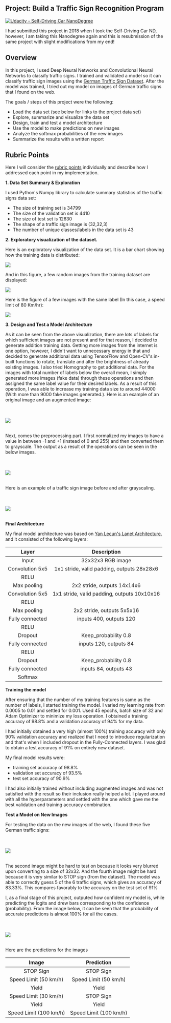 ## Project: Build a Traffic Sign Recognition Program
[![Udacity - Self-Driving Car NanoDegree](https://s3.amazonaws.com/udacity-sdc/github/shield-carnd.svg)](http://www.udacity.com/drive)

I had submitted this project in 2018 when I took the Self-Driving Car ND, however, I am taking this Nanodegree again and this is resubmission of the same project with slight modifications from my end!

Overview
---
In this project, I used Deep Neural Networks and Convolutional Neural Networks to classify traffic signs. I trained and validated a model so it can classify traffic sign images using the [German Traffic Sign Dataset](http://benchmark.ini.rub.de/?section=gtsrb&subsection=dataset). After the model was trained, I tried out my model on images of German traffic signs that I found on the web.

The goals / steps of this project were the following:
* Load the data set (see below for links to the project data set)
* Explore, summarize and visualize the data set
* Design, train and test a model architecture
* Use the model to make predictions on new images
* Analyze the softmax probabilities of the new images
* Summarize the results with a written report


Rubric Points
---
Here I will consider the [rubric points](https://review.udacity.com/#!/rubrics/481/view) individually and describe how I addressed each point in my implementation.  

**1. Data Set Summary & Exploration**

I used Python's Numpy library to calculate summary statistics of the traffic
signs data set:

* The size of training set is 34799
* The size of the validation set is 4410
* The size of test set is 12630
* The shape of a traffic sign image is (32,32,3)
* The number of unique classes/labels in the data set is 43

**2. Exploratory visualization of the dataset.**

Here is an exploratory visualization of the data set. It is a bar chart showing how the training data is distributed:

<img src="./README_Images/download (2).png">

And in this figure, a few random images from the training dataset are displayed:

<img src="./README_Images/download.png">

Here is the figure of a few images with the same label (In this case, a speed limit of 80 Km/hr):

<img src="./README_Images/download (1).png">


**3. Design and Test a Model Architecture**

As it can be seen from the above visualization, there are lots of labels for which sufficient images are not present and for that reason, I decided to generate addition training data. Getting more images from the internet is one option, however, I didn't want to unnecessary energy in that and decided to generate additional data using TensorFlow and Open-CV's in-built functions to rotate, translate and alter the brightness of already existing images. I also tried Homography to get additional data. For the images with total number of labels below the overall mean, I simply generated more images (fake data) through these operations and then assigned the same label value for their desired labels. As a result of this operation, I was able to increase my training data size to around 44000 (With more than 9000 fake images generated.). 
Here is an example of an original image and an augmented image:

</br></br><img src="./README_Images/download (3).png"></br></br>

Next, comes the preprocessing part. I first normalized my images to have a value in between -1 and +1 (instead of 0 and 255) and then converted them to grayscale. The output as a result of the operations can be seen in the below images.

</br></br><img src="./README_Images/download (4).png"></br></br>

Here is an example of a traffic sign image before and after grayscaling.

</br></br><img src="./README_Images/download (5).png"></br></br>


**Final Architecture**

My final model architecture was based on [Yan Lecun's Lanet Architecture.](http://yann.lecun.com/exdb/lenet/) and it consisted of the following layers:

| Layer         		|     Description	        					| 
|:---------------------:|:---------------------------------------------:| 
| Input         		| 32x32x3 RGB image   							| 
| Convolution 5x5     	| 1x1 stride, valid padding, outputs 28x28x6 	|
| RELU					|												|
| Max pooling	      	| 2x2 stride,  outputs 14x14x6  				|
| Convolution 5x5	    |  1x1 stride, valid padding, outputs 10x10x16 	|
| RELU					|												|
| Max pooling	      	| 2x2 stride,  outputs 5x5x16  				|
| Fully connected		| inputs 400, outputs 120        									|
| RELU					|		
| Dropout					|	Keep_probability  0.8											|
| Fully connected		| inputs 120, outputs 84        									|
| RELU					|		
| Dropout					|	Keep_probability  0.8											|
| Fully connected		| inputs 84, outputs 43        									|
| Softmax				|        									|


**Training the model**

After ensuring that the number of my training features is same as the number of labels, I started training the model. I varied my learning rate from 0.0005 to 0.01 and settled for 0.001. Used 45 epochs, batch size of 32 and Adam Optimizer to minimize my loss operation. I obtained a training accuracy of 98.8% and a validation accuracy of 94% for my data.

I had initially obtained a very high (almost 100%) training accuracy with only 90% validation accuracy and realized that I need to introduce regularization and that's when I included dropout in the Fully-Connected layers. I was glad to obtain a test accuracy of 91% on entirely new dataset.

My final model results were:
* training set accuracy of 98.8%
* validation set accuracy of 93.5%
* test set accuracy of 90.9%

I had also initially trained without including augmented images and was not satisfied with the result so their inclusion really helped a lot. I played around with all the hyperparameters and settled with the one which gave me the best validation and training accuracy combination. 
 

**Test a Model on New Images**

For testing the data on the new images of the web, I found these five German traffic signs:

</br></br><img src="./README_Images/download (6).png"></br></br>

The second image might be hard to test on because it looks very blurred upon converting to a size of 32x32. And the fourth image might be hard because it is very similar to STOP sign (from the dataset). The model was able to correctly guess 5 of the 6 traffic signs, which gives an accuracy of 83.33%. This compares favorably to the accuracy on the test set of 91%

I, as a final stage of this project, outputed how confident my model is, while predicting the logits and drew bars corresponding to the confidence (probability). From the image below, it can be seen that the probability of accurate predictions is almost 100% for all the cases.

</br></br><img src="./README_Images/download (7).png"></br></br>


Here are the predictions for the images

| Image			        |     Prediction	        					| 
|:---------------------:|:---------------------------------------------:| 
| STOP Sign      		| STOP Sign  									| 
| Speed Limit (50 km/h)					| Speed Limit (50 km/h)											|
| Yield     			| Yield										|
| Speed Limit (30 km/h)					| STOP Sign			 				|
| Yield     			| Yield										|
| Speed Limit (100 km/h)					| Speed Limit (100 km/h)											|

